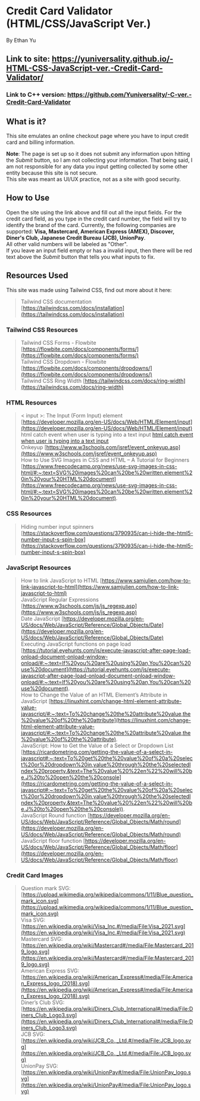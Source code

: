 # Credit Card Validator (HTML/CSS/JavaScript Ver.)  
By Ethan Yu  

## Link to site: https://yuniversality.github.io/-HTML-CSS-JavaScript-ver.-Credit-Card-Validator/  

### Link to C++ version: https://github.com/Yuniversality/-C-ver.-Credit-Card-Validator

## What is it?  
This site emulates an online checkout page where you have to input credit card and billing information.  

**Note**: The page is set up so it does not submit any information upon hitting the *Submit* button, so I am not collecting your information. That being said, I am not responsible for any data you input getting collected by some other entity because this site is not secure.  
This site was meant as UI/UX practice, not as a site with good security.  

## How to Use  
Open the site using the link above and fill out all the input fields. For the credit card field, as you type in the credit card number, the field will try to identify the brand of the card. Currently, the following companies are supported: __Visa, Mastercard, American Express (AMEX),
Discover, Diner's Club, Japanese Credit Bureau (JCB), UnionPay__.  
All other valid numbers will be labeled as "Other".  
If you leave an input field empty or has a invalid input, then there will be red text above the *Submit* button that tells you what inputs to fix.  

## Resources Used  
This site was made using Tailwind CSS, find out more about it here:  
> Tailwind CSS documentation [https://tailwindcss.com/docs/installation](https://tailwindcss.com/docs/installation)  
### Tailwind CSS Resources
> Tailwind CSS Forms - Flowbite [https://flowbite.com/docs/components/forms/](https://flowbite.com/docs/components/forms/)  
> Tailwind CSS Dropdown - Flowbite [https://flowbite.com/docs/components/dropdowns/](https://flowbite.com/docs/components/dropdowns/)  
> Tailwind CSS Ring Width [https://tailwindcss.com/docs/ring-width](https://tailwindcss.com/docs/ring-width)  
 
###  HTML Resources  
> < input >: The Input (Form Input) element [https://developer.mozilla.org/en-US/docs/Web/HTML/Element/input](https://developer.mozilla.org/en-US/docs/Web/HTML/Element/input)  
> html catch event when user is typing into a text input [html catch event when user is typing into a text input](https://stackoverflow.com/questions/13828450/html-catch-event-when-user-is-typing-into-a-text-input)  
> Onkeyup [https://www.w3schools.com/jsref/event_onkeyup.asp](https://www.w3schools.com/jsref/event_onkeyup.asp)  
> How to Use SVG Images in CSS and HTML – A Tutorial for Beginners [https://www.freecodecamp.org/news/use-svg-images-in-css-html/#:~:text=SVG%20images%20can%20be%20written,element%20in%20your%20HTML%20document](https://www.freecodecamp.org/news/use-svg-images-in-css-html/#:~:text=SVG%20images%20can%20be%20written,element%20in%20your%20HTML%20document).  

### CSS Resources  
> Hiding number input spinners [https://stackoverflow.com/questions/3790935/can-i-hide-the-html5-number-input-s-spin-box](https://stackoverflow.com/questions/3790935/can-i-hide-the-html5-number-input-s-spin-box)  

### JavaScript Resources  
> How to link JavaScript to HTML [https://www.samjulien.com/how-to-link-javascript-to-html](https://www.samjulien.com/how-to-link-javascript-to-html)  
> JavaScript Regular Expressions [https://www.w3schools.com/js/js_regexp.asp](https://www.w3schools.com/js/js_regexp.asp)  
> Date JavaScript [https://developer.mozilla.org/en-US/docs/Web/JavaScript/Reference/Global_Objects/Date](https://developer.mozilla.org/en-US/docs/Web/JavaScript/Reference/Global_Objects/Date)  
> Executing JavaScript functions on page load [https://tutorial.eyehunts.com/js/execute-javascript-after-page-load-onload-document-onload-window-onload/#:~:text=If%20you%20are%20using%20an,You%20can%20use%20document](https://tutorial.eyehunts.com/js/execute-javascript-after-page-load-onload-document-onload-window-onload/#:~:text=If%20you%20are%20using%20an,You%20can%20use%20document).  
> How to Change the Value of an HTML Element’s Attribute in JavaScript [https://linuxhint.com/change-html-element-attribute-value-javascript/#:~:text=To%20change%20the%20attribute%20value,the%20value%20of%20the%20attribute](https://linuxhint.com/change-html-element-attribute-value-javascript/#:~:text=To%20change%20the%20attribute%20value,the%20value%20of%20the%20attribute).  
> JavaScript: How to Get the Value of a Select or Dropdown List [https://ricardometring.com/getting-the-value-of-a-select-in-javascript#:~:text=To%20get%20the%20value%20of%20a%20select%20or%20dropdown%20in,value%20through%20the%20selectedIndex%20property.&text=The%20value%20%22en%22%20will%20be,J%20to%20open%20the%20console](https://ricardometring.com/getting-the-value-of-a-select-in-javascript#:~:text=To%20get%20the%20value%20of%20a%20select%20or%20dropdown%20in,value%20through%20the%20selectedIndex%20property.&text=The%20value%20%22en%22%20will%20be,J%20to%20open%20the%20console)).  
> JavaScript Round function [https://developer.mozilla.org/en-US/docs/Web/JavaScript/Reference/Global_Objects/Math/round](https://developer.mozilla.org/en-US/docs/Web/JavaScript/Reference/Global_Objects/Math/round)  
> JavaScript floor function [https://developer.mozilla.org/en-US/docs/Web/JavaScript/Reference/Global_Objects/Math/floor](https://developer.mozilla.org/en-US/docs/Web/JavaScript/Reference/Global_Objects/Math/floor)  

### Credit Card Images
> Question mark SVG: [https://upload.wikimedia.org/wikipedia/commons/1/11/Blue_question_mark_icon.svg](https://upload.wikimedia.org/wikipedia/commons/1/11/Blue_question_mark_icon.svg)  
> Visa SVG: [https://en.wikipedia.org/wiki/Visa_Inc.#/media/File:Visa_2021.svg](https://en.wikipedia.org/wiki/Visa_Inc.#/media/File:Visa_2021.svg)  
> Mastercard SVG: [https://en.wikipedia.org/wiki/Mastercard#/media/File:Mastercard_2019_logo.svg](https://en.wikipedia.org/wiki/Mastercard#/media/File:Mastercard_2019_logo.svg)  
>American Express SVG: [https://en.wikipedia.org/wiki/American_Express#/media/File:American_Express_logo_(2018).svg](https://en.wikipedia.org/wiki/American_Express#/media/File:American_Express_logo_(2018).svg)  
> Diner’s Club SVG: [https://en.wikipedia.org/wiki/Diners_Club_International#/media/File:Diners_Club_Logo3.svg](https://en.wikipedia.org/wiki/Diners_Club_International#/media/File:Diners_Club_Logo3.svg)  
> JCB SVG: [https://en.wikipedia.org/wiki/JCB_Co.,_Ltd.#/media/File:JCB_logo.svg](https://en.wikipedia.org/wiki/JCB_Co.,_Ltd.#/media/File:JCB_logo.svg)  
> UnionPay SVG: [https://en.wikipedia.org/wiki/UnionPay#/media/File:UnionPay_logo.svg](https://en.wikipedia.org/wiki/UnionPay#/media/File:UnionPay_logo.svg)  
